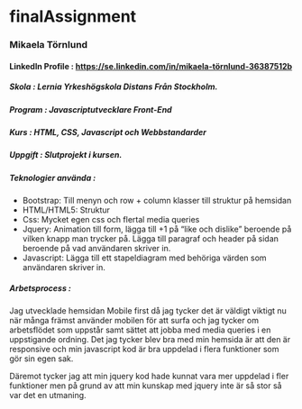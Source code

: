 ﻿# finalAssignment

### Mikaela Törnlund
#### LinkedIn Profile : https://se.linkedin.com/in/mikaela-törnlund-36387512b

##### Skola : Lernia Yrkeshögskola Distans Från Stockholm. 
##### Program : Javascriptutvecklare Front-End
##### Kurs :  HTML, CSS, Javascript och Webbstandarder
##### Uppgift : Slutprojekt i kursen.

##### Teknologier använda :

- Bootstrap: Till menyn och row + column klasser till struktur på hemsidan 
- HTML/HTML5: Struktur 
- Css: Mycket egen css och flertal media queries 
- Jquery: Animation till form, lägga till +1 på “like och dislike” beroende på vilken knapp man trycker på. Lägga till paragraf och header på sidan beroende på vad användaren skriver in.  
- Javascript: Lägga till ett stapeldiagram med behöriga värden som användaren skriver in.




#####  Arbetsprocess : 

Jag utvecklade hemsidan Mobile first då jag tycker det är väldigt viktigt nu när många främst använder mobilen för att surfa och jag tycker om arbetsflödet som uppstår samt sättet att jobba med media queries i en uppstigande ordning. 
Det jag tycker blev bra med min hemsida är att den är responsive och min javascript kod är bra uppdelad i flera funktioner som gör sin egen sak. 


Däremot tycker jag att min jquery kod hade kunnat vara mer uppdelad i fler funktioner men på grund av att min kunskap med jquery inte är så stor så var det en utmaning. 

